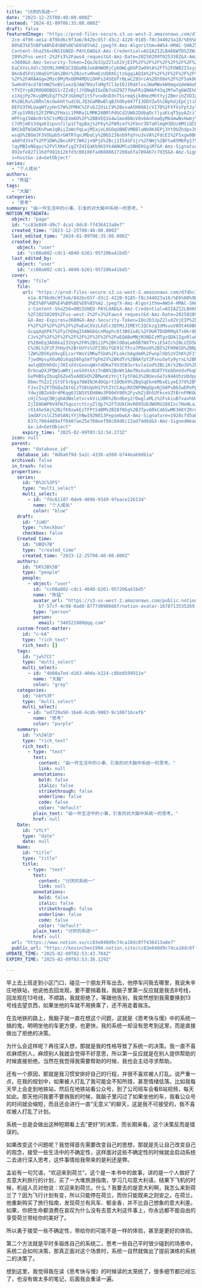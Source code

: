 ```yaml
---
title: "讨厌的系统一"
date: "2023-12-25T08:40:00.000Z"
lastmod: "2024-01-09T06:35:00.000Z"
draft: false
featuredImage: "https://prod-files-secure.s3.us-west-2.amazonaws.com/d7dbc101-8\
  2ce-4f96-ae1a-879bd6c9f3a6/842bc657-d3c2-4220-9185-f8c344023a18/%E6%80%9D%E8%\
  80%83%E5%BF%AB%E4%B8%8E%E6%85%A2.jpeg?X-Amz-Algorithm=AWS4-HMAC-SHA256&X-Amz-\
  Content-Sha256=UNSIGNED-PAYLOAD&X-Amz-Credential=ASIAZI2LB466WTDSZXWJ%2F20250\
  209%2Fus-west-2%2Fs3%2Faws4_request&X-Amz-Date=20250209T025338Z&X-Amz-Expires\
  =3600&X-Amz-Security-Token=IQoJb3JpZ2luX2VjEIP%2F%2F%2F%2F%2F%2F%2F%2F%2F%2Fw\
  EaCXVzLXdlc3QtMiJHMEUCIQDoR6JukBHWORjCy6OWLgDGPZw09tA%2FT%2FOWB2ISxyy2MwIgXeQ\
  86nbdSFUjUHaEUYSA%2BUr%2BzxtvHhmEzUQ0XGjtzGgqiAQIm%2F%2F%2F%2F%2F%2F%2F%2F%2F\
  %2F%2FARAAGgw2Mzc0MjMxODM4MDUiDHFs24SEUfrNLwC29SrcA%2BtO8e%2F%2F5akDGgipj0hlx\
  5wHnOY4cd78tHWZ5eBVixezQJAW7NVuToMgfCl3eI0JIR4XlvsJWaMWxkW9mqxUdeW4oNF6s2SgHZ\
  tTVIYrpB2ROQ0DBQS1rZZxBjlJYQNq8IGxDb7oUZ9Z7fUwFRiQNAbP43qJMfwTg6WZEhOArXHZt2U\
  x1XqjPp7KvyBMiEq7T%2FJGbHqT1t5fvnxBnD3nT5srmqSjkdHezMhtYyjZBmrihZVDIgXWMmqRqt\
  R%2BLRu%2BRnl6cOwkHtYudC6LJQ3GaMBwBlqBJhO6y047fIJDDVZw5%2BphdjEpCjtikuRcvqptT\
  DEFU3THLUagWYzyHnSTW%2FMHC%2Fs6JZdiLC9%2BxvaA5H0OAIcV17D%2FXYVsFptJyl5CwO8eS1\
  ZFzp1VR8zS2FZPN%2FHaiL1PRRa1LMMK20BMlPdUCd2UWb2DUbqOctlyaELqT5pyAZczT50NSY7a1\
  HPFng15WAn9rk5CtnMQiEXm6O%2F%2BBVEQ1G4w1mod6NsV0v6AnhowQyMkGmwNsHwmj%2BaNFhjj\
  C7d9jmD13dqakIspsn7ilp1CTqyBaj%2F6y%2FW9zaY%2Fbnr3D7aRlmgH3DUz8MIiQCBrl3wmZwb\
  BKCbQTW1WZKnPwmJqBiiZoWcPqLwjMIajoL0GOqUBNEVMB8laNb8K4EPj3Yt9UZhdps26c61%2BaN\
  wsqO%2BGm3F3VOGpb5rGWTRYqnJMboCy%2B65236nb9fqYnu3xVA%2FdcEI%2FSxgw9Bm%2BXPnaI\
  aA0fdJVaT%2FP1DW%2BniKPC7W62jn9PjG%2Bcj2IS4SF1jr%2FNHj%2BFtw85M6Pp175Od5pFgqr\
  lqyMBIoNGgyc%2FVlXKmfigZYZ4IQaKb9GSYk4ANUMloSNHEH1giM7&X-Amz-Signature=b98f7b\
  892efe827116df991b12bfd3c08186fad6608617208a5fa7894b7c7d35&X-Amz-SignedHeader\
  s=host&x-id=GetObject"
series:
  - "个人成长"
authors:
  - "陈猛"
tags:
  - "大脑"
categories:
  - "思考"
summary: "由一件生活中的小事，引发的对大脑中系统一的思考。"
NOTION_METADATA:
  object: "page"
  id: "cc83e840-d9c7-4ca1-8dc8-ff436413a8e7"
  created_time: "2023-12-25T08:40:00.000Z"
  last_edited_time: "2024-01-09T06:35:00.000Z"
  created_by:
    object: "user"
    id: "cc08a802-cdc1-4040-b261-957206a41bd5"
  last_edited_by:
    object: "user"
    id: "cc08a802-cdc1-4040-b261-957206a41bd5"
  cover:
    type: "file"
    file:
      url: "https://prod-files-secure.s3.us-west-2.amazonaws.com/d7dbc101-82ce-4f96-a\
        e1a-879bd6c9f3a6/842bc657-d3c2-4220-9185-f8c344023a18/%E6%80%9D%E8%80%8\
        3%E5%BF%AB%E4%B8%8E%E6%85%A2.jpeg?X-Amz-Algorithm=AWS4-HMAC-SHA256&X-Am\
        z-Content-Sha256=UNSIGNED-PAYLOAD&X-Amz-Credential=ASIAZI2LB466RELOCRVE\
        %2F20250209%2Fus-west-2%2Fs3%2Faws4_request&X-Amz-Date=20250209T025254Z\
        &X-Amz-Expires=3600&X-Amz-Security-Token=IQoJb3JpZ2luX2VjEIP%2F%2F%2F%2\
        F%2F%2F%2F%2F%2F%2FwEaCXVzLXdlc3QtMiJIMEYCIQCkzg1UMsuuV8Ot4k0B6Gcn2W2WZ\
        GcqqXqhPk7%2FyChDmgIhANG6GcnMaphc6t3B61o8L%2F0UKTDUDRMqX7s0kr8FUbmvKogE\
        CJv%2F%2F%2F%2F%2F%2F%2F%2F%2F%2FwEQABoMNjM3NDIzMTgzODA1IgxRluHsXUp8phS\
        E%2BmEq3AO8kaI32Vp%2FR%2BSi1P%2BhlO0aLw60B7NXTYviES4Ic%2BLUID5W%2BedNJd\
        C%2BL%2F2FJhHyd%2BrUUYs%2FI3DzfGE91CfFcu7PDeoQ%2BI%2FH9W1D%2BNpnGkciVMX\
        lZW%2B5Kyb9vgELcxrYWsViMKwTSbA%2FLokchAgdmH%2FwnplhDSzVIhK%2F1YybValSCU\
        7jwdHpsyX6uNOi6qqS6hgSmf7gFm2V%2BKdTv%2BNAfpY2PxnuSwty9yrxL%2BRg1Qc%2FC\
        awlqQOVmhQsj30IxXVcGxouqWxt4DKw7VU3S03urkvla1od%2BLiKc%2Bo3U%2BCiFbfwMZ\
        DrbnaDXJPQW1uWRtjxeSX4tkXz7nBN%2BnWt3AefNskuOc0G8TYVebDmVdvPkqOjhOpR%2B\
        GvPHBSyIbuqE6Ze45xA0EkO%2BMwnKzYnjt7ytFAG3%2BUevGe7x84AVhzUDdpg8Fb%2BPz\
        DbmcThZzIjStSF5rbga76WINJK4DGprt18ObX9%2BqSqEkn6MbxELyeE37O%2B%2Bsb9p%2\
        FJxxI%2F7DGQaZAtGCzTU6UqVH17VtZtCCAqcRXINP0WgQpxNjb8PsB6IwDPePpXIQ4FMzj\
        YdwjUBZok8rdPKqg631N5VSEH8Wo3P00dY08%2FyvbZj8hSUFkceVZtBrnFMKOwjVy4zXfU\
        cHjC5oqC9BjqkAdWaletvcvkViLUBR%2Bnd6ey2rDwglaMLz%2FvkiuB7vavhUmmYPZ%2BW\
        2jIEHGWP0V4FWJ5qozrctCcyZlQp7%2FTUUkCHvR095UEdWORU266Ixc7HeNLaJgnObq6E2\
        rX14ho5Aj%2BzfK9zwkEzTFPt54BM%2BIBfNSg%2BJTpv6RkC46SwMK36KYZRrn9sQD%2BW\
        1mdAFzslCZ50SANiYYjhNwI92N013Fepsmbw&X-Amz-Signature=1928cfd5a0347a479b\
        637c7864489aff8407ae25e708eef98c89d6c22ad74d6d&X-Amz-SignedHeaders=host\
        &x-id=GetObject"
      expiry_time: "2025-02-09T03:52:54.273Z"
  icon: null
  parent:
    type: "database_id"
    database_id: "8d6a6f9d-5a2c-433b-a560-b744eab9db1a"
  archived: false
  in_trash: false
  properties:
    series:
      id: "B%3C%3FS"
      type: "multi_select"
      multi_select:
        - id: "fdc61107-0de9-4896-9349-9feace22613d"
          name: "个人成长"
          color: "blue"
    draft:
      id: "JiWU"
      type: "checkbox"
      checkbox: false
    Created time:
      id: "UBQ%7B"
      type: "created_time"
      created_time: "2023-12-25T08:40:00.000Z"
    authors:
      id: "bK%3B%5B"
      type: "people"
      people:
        - object: "user"
          id: "cc08a802-cdc1-4040-b261-957206a41bd5"
          name: "陈猛"
          avatar_url: "https://s3-us-west-2.amazonaws.com/public.notion-static.com/775523\
            b7-57cf-4c98-8ad8-8777d898666f/notion-avatar-1678713535269.png"
          type: "person"
          person:
            email: "346521888@qq.com"
    custom-front-matter:
      id: "c~kA"
      type: "rich_text"
      rich_text: []
    tags:
      id: "jw%7CC"
      type: "multi_select"
      multi_select:
        - id: "4b08a7ed-d163-40da-b224-c8bb8599911e"
          name: "大脑"
          color: "gray"
    categories:
      id: "nbY%3F"
      type: "multi_select"
      multi_select:
        - id: "ed729a50-16e0-4cdb-9083-9c106716cef6"
          name: "思考"
          color: "purple"
    summary:
      id: "x%3AlD"
      type: "rich_text"
      rich_text:
        - type: "text"
          text:
            content: "由一件生活中的小事，引发的对大脑中系统一的思考。"
            link: null
          annotations:
            bold: false
            italic: false
            strikethrough: false
            underline: false
            code: false
            color: "default"
          plain_text: "由一件生活中的小事，引发的对大脑中系统一的思考。"
          href: null
    Date:
      id: "zYLY"
      type: "date"
      date: null
    Name:
      id: "title"
      type: "title"
      title:
        - type: "text"
          text:
            content: "讨厌的系统一"
            link: null
          annotations:
            bold: false
            italic: false
            strikethrough: false
            underline: false
            code: false
            color: "default"
          plain_text: "讨厌的系统一"
          href: null
  url: "https://www.notion.so/cc83e840d9c74ca18dc8ff436413a8e7"
  public_url: "https://kevinchen1994.notion.site/cc83e840d9c74ca18dc8ff436413a8e7"
UPDATE_TIME: "2025-02-09T02:53:43.704Z"
EXPIRY_TIME: "2025-02-09T03:53:38.129Z"

---
```

<link rel="stylesheet" href="https://cdn.jsdelivr.net/npm/katex@0.16.2/dist/katex.min.css" integrity="sha384-bYdxxUwYipFNohQlHt0bjN/LCpueqWz13HufFEV1SUatKs1cm4L6fFgCi1jT643X" crossorigin="anonymous">


早上去上班走到小区门口，碰见一个朋友开车出去，他停车问我去哪里，我说朱辛庄地铁站，他说他去回龙观，要不要捎着我，我脑子里第一反应就是我去8号线，回龙观在13号线，不顺路，我就拒绝了。等跟他告别，我突然想到我需要换到13号线去望京西，如果坐他的车就不用换乘了，还不用走着挨冻。


在去地铁的路上，我脑子就一直在想这个问题，这就是《思考快与慢》中的系统一搞的鬼，明明坐他的车更方便，也更快，我的系统一却没有思考到这里，而是直接做出了拒绝的决策。


为什么会这样呢？再往深入想，那就是我的性格导致了系统一的决策。我一直不喜欢麻烦别人，麻烦别人我就会觉得不好意思，所以第一反应就是在别人提供帮助的时候直接拒绝。当然在我觉得我需要帮助的时候，我也会主动寻求帮助。


还有一个原因，那就是我习惯安排好自己的行程，并很不喜欢被人打乱。说严重一点，在我的规划中，如果被人打乱了我可能会不知所措，甚至情绪低落。比如我每天早上会走到地铁站，然后在地铁站看公众号，到了公司班车会看B站视频，每天如此。那天他问我要不要捎我的时候，我脑子里闪过了如果坐他的车，我看公众号的时间就会缩短，而且还会进行一直“无意义”的聊天，这是我不可接受的，我不喜欢被人打乱了计划。


系统一总是会做出这种短期看上去“更好”的决策，而长期来看，这个决策反而是错误的。


如果改变这个问题呢？我觉得首先需要改变自己的思想，那就是先让自己改变自己的观念，接受一些生活中的不确定性，这样面对这些不确定性的时候就会启动系统二去进行深入思考，这件事情给我带来的是利还是弊。


孟岩有一句咒语，“欢迎来到荷兰”。这个是一本书中的故事，讲的是一个人做好了去意大利旅行的计划，买了一大堆旅游指南，学习几句意大利语，结果下飞机的时候，机组人员对他说：欢迎来到荷兰。什么？我要去的是意大利啊，我怎么来到荷兰了？因为飞行计划有变，所以只能停在荷兰，而你只能既来之则安之。在荷兰，他重新购买了旅行指南，发现荷兰有风车、郁金香，并不比自己想象的意大利差。如果，你把生命都浪费在哀叹为什么没有去意大利这件事上，你永远都不能自由的享受荷兰带给你的美好了。


所以勇于接受一些不确定性，带给你的可能不是一样的体验，甚至是更好的体验。


第二个方法就是平时多锻炼自己的系统二，思考一些自己平时很少碰到的场景中，系统二会如何决策，那真正面对这个场景时，系统一自然就做出了提前演练的系统二的决策了。


想到这里，我觉得我在读《思考快与慢》的时候读的太笼统了，很多细节都已经忘了，也没有做太多的笔记，后面我会重读一遍。

